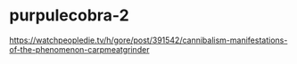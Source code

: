 # purpulecobra-2


https://watchpeopledie.tv/h/gore/post/391542/cannibalism-manifestations-of-the-phenomenon-carpmeatgrinder
